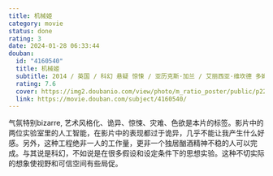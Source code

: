 ```yaml
---
title: 机械姬
category: movie
status: done
rating: 3
date: 2024-01-28 06:33:44
douban:
  id: "4160540"
  title: 机械姬
  subtitle: 2014 / 英国 / 科幻 悬疑 惊悚 / 亚历克斯·加兰 / 艾丽西亚·维坎德 多姆纳尔·格里森
  rating: 7.6
  cover: https://img2.doubanio.com/view/photo/m_ratio_poster/public/p2208934451.jpg
  link: https://movie.douban.com/subject/4160540/
---
```


气氛特别bizarre, 艺术风格化、诡异、惊悚、灾难、色欲是本片的标签。影片中的两位实验室里的人工智能，在影片中的表现都过于诡异，几乎不能让我产生什么好感。另外，这种工程绝非一人的工作量，更非一个独居酗酒精神不稳的人可以完成。与其说是科幻，不如说是在很多假设和设定条件下的思想实验。这种不切实际的想象使视野和可信空间有些局促。
